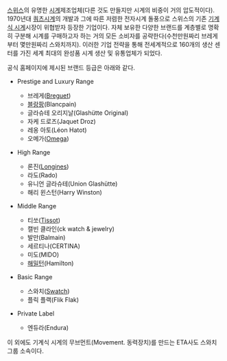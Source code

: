 [스위스](%EC%8A%A4%EC%9C%84%EC%8A%A4.md)의 유명한
[시계](%EC%8B%9C%EA%B3%84.md)제조업체(다른 것도 만들지만 시계의 비중이 거의 압도적이다). 1970년대 [쿼츠시계](%EC%BF%BC%EC%B8%A0%20%EC%8B%9C%EA%B3%84.md)의 개발과 그에 따른 저렴한 전자시계 돌풍으로
스위스의 기존 [기계식 시계](%EA%B8%B0%EA%B3%84%EC%8B%9D%20%EC%8B%9C%EA%B3%84.md)시장이
위협받자 등장한 기업이다. 자체 보유한 다양한 브랜드를 계층별로 명확히 구분해 시계를 구매하고자 하는 거의 모든 소비자를
공략한다(수천만원짜리 브레게부터 몇만원짜리 스와치까지). 이러한 기업 전략을 통해 전세계적으로 160개의 생산 센터를 가진 세계 최대의
완성품 시계 생산 및 유통업체가 되었다.

공식 홈페이지에 제시된 브랜드 등급은 아래와 같다.

  * Prestige and Luxury Range  

    * 브레게([Breguet](Breguet.md))
    * [블랑팡](%EB%B8%94%EB%9E%91%ED%8C%A1.md)(Blancpain)
    * 글라슈테 오리지날(Glashütte Original)
    * 자케 드로즈(Jaquet Droz)
    * 레옹 아토(Léon Hatot)
    * 오메가([Omega](Omega.md))
  * High Range  

    * 론진([Longines](Longines.md))
    * 라도(Rado)
    * 유니언 글라슈테(Union Glashütte)
    * 해리 윈스턴(Harry Winston)
  * Middle Range  

    * 티쏘([Tissot](Tissot.md))
    * 캘빈 클라인(ck watch & jewelry)
    * 발만(Balmain)
    * 세르티나(CERTINA)
    * 미도(MIDO)
    * [해밀턴](%ED%95%B4%EB%B0%80%ED%84%B4.md)(Hamilton)
  * Basic Range  

    * 스와치([Swatch](Swatch.md))
    * 플릭 플랙(Flik Flak)
  * Private Label  

    * 엔듀라(Endura)  
  

이 외에도 기계식 시계의 무브먼트(Movement. 동력장치)를 만드는 ETA사도 스와치 그룹 소속이다.

